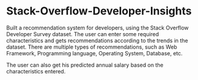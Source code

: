 # Stack-Overflow-Developer-Insights

Built a recommendation system for developers, using the Stack Overflow Developer Survey dataset. The user can enter some required characteristics and gets recommendations according to the trends in the dataset. There are multiple types of recommendations, such as Web Framework, Programming language, Operating System, Database, etc.

The user can also get his predicted annual salary based on the characteristics entered.
